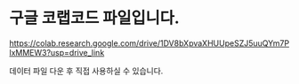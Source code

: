 # 구글 코랩코드 파일입니다.

https://colab.research.google.com/drive/1DV8bXpvaXHUUpeSZJ5uuQYm7PlxMMEW3?usp=drive_link

데이터 파일 다운 후 직접 사용하실 수 있습니다.
